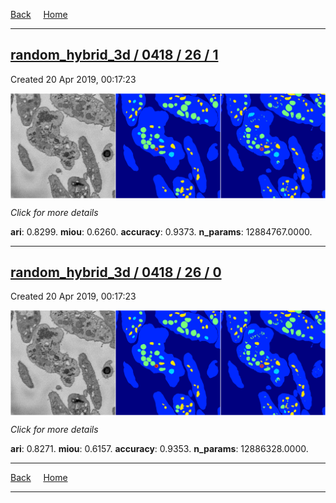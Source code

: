 
[Back](..)&nbsp;&nbsp;&nbsp;&nbsp;&nbsp;[Home](https://leapmanlab.github.io/snapshots)

---

<div class="summary"><a href="1"><h2>random_hybrid_3d / 0418 / 26 / 1</h2></a><p>Created 20 Apr 2019, 00:17:23
</p><a href="1"><img src="1/media/summary.png" align="center"></a><p>
<i>Click for more details</i>
</p></div>

**ari**: 0.8299. **miou**: 0.6260. **accuracy**: 0.9373. **n_params**: 12884767.0000. 

---

<div class="summary"><a href="0"><h2>random_hybrid_3d / 0418 / 26 / 0</h2></a><p>Created 20 Apr 2019, 00:17:23
</p><a href="0"><img src="0/media/summary.png" align="center"></a><p>
<i>Click for more details</i>
</p></div>

**ari**: 0.8271. **miou**: 0.6157. **accuracy**: 0.9353. **n_params**: 12886328.0000. 

---

[Back](..)&nbsp;&nbsp;&nbsp;&nbsp;&nbsp;[Home](https://leapmanlab.github.io/snapshots)

---